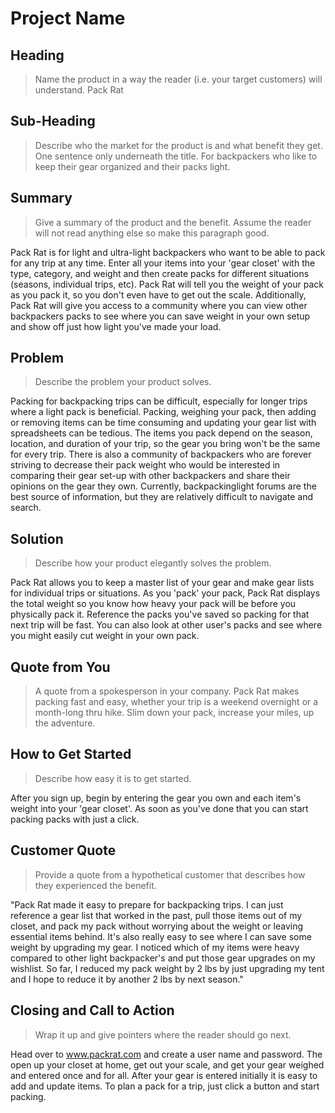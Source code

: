 # Project Name #

<!-- 
> This material was originally posted [here](http://www.quora.com/What-is-Amazons-approach-to-product-development-and-product-management). It is reproduced here for posterities sake.

There is an approach called "working backwards" that is widely used at Amazon. They work backwards from the customer, rather than starting with an idea for a product and trying to bolt customers onto it. While working backwards can be applied to any specific product decision, using this approach is especially important when developing new products or features.

For new initiatives a product manager typically starts by writing an internal press release announcing the finished product. The target audience for the press release is the new/updated product's customers, which can be retail customers or internal users of a tool or technology. Internal press releases are centered around the customer problem, how current solutions (internal or external) fail, and how the new product will blow away existing solutions.

If the benefits listed don't sound very interesting or exciting to customers, then perhaps they're not (and shouldn't be built). Instead, the product manager should keep iterating on the press release until they've come up with benefits that actually sound like benefits. Iterating on a press release is a lot less expensive than iterating on the product itself (and quicker!).

If the press release is more than a page and a half, it is probably too long. Keep it simple. 3-4 sentences for most paragraphs. Cut out the fat. Don't make it into a spec. You can accompany the press release with a FAQ that answers all of the other business or execution questions so the press release can stay focused on what the customer gets. My rule of thumb is that if the press release is hard to write, then the product is probably going to suck. Keep working at it until the outline for each paragraph flows. 

Oh, and I also like to write press-releases in what I call "Oprah-speak" for mainstream consumer products. Imagine you're sitting on Oprah's couch and have just explained the product to her, and then you listen as she explains it to her audience. That's "Oprah-speak", not "Geek-speak".

Once the project moves into development, the press release can be used as a touchstone; a guiding light. The product team can ask themselves, "Are we building what is in the press release?" If they find they're spending time building things that aren't in the press release (overbuilding), they need to ask themselves why. This keeps product development focused on achieving the customer benefits and not building extraneous stuff that takes longer to build, takes resources to maintain, and doesn't provide real customer benefit (at least not enough to warrant inclusion in the press release).
 -->
 
## Heading ##
  > Name the product in a way the reader (i.e. your target customers) will understand.
Pack Rat
## Sub-Heading ##
  > Describe who the market for the product is and what benefit they get. One sentence only underneath the title.
For backpackers who like to keep their gear organized and their packs light. 
## Summary ##
  > Give a summary of the product and the benefit. Assume the reader will not read anything else so make this paragraph good.

Pack Rat is for light and ultra-light backpackers who want to be able to pack for any trip at any time. Enter all your items into your 'gear closet' with the type, category, and weight and then create packs for different situations (seasons, individual trips, etc). Pack Rat will tell you the weight of your pack as you pack it, so you don't even have to get out the scale. Additionally, Pack Rat will give you access to a community where you can view other backpackers packs to see where you can save weight in your own setup and show off just how light you've made your load. 

## Problem ##
  > Describe the problem your product solves.

Packing for backpacking trips can be difficult, especially for longer trips where a light pack is beneficial. Packing, weighing your pack, then adding or removing items can be time consuming and updating your gear list with spreadsheets can be tedious. The items you pack depend on the season, location, and duration of your trip, so the gear you bring won't be the same for every trip. There is also a community of backpackers who are forever striving to decrease their pack weight who would be interested in comparing their gear set-up with other backpackers and share their opinions on the gear they own. Currently, backpackinglight forums are the best source of information, but they are relatively difficult to navigate and search.

## Solution ##
  > Describe how your product elegantly solves the problem.

Pack Rat allows you to keep a master list of your gear and make gear lists for individual trips or situations. As you 'pack' your pack, Pack Rat displays the total weight so you know how heavy your pack will be before you physically pack it. Reference the packs you've saved so packing for that next trip will be fast. You can also look at other user's packs and see where you might easily cut weight in your own pack. 

## Quote from You ##
  > A quote from a spokesperson in your company.
  Pack Rat makes packing fast and easy, whether your trip is a weekend overnight or a month-long thru hike. Slim down your pack, increase your miles, up the adventure. 

## How to Get Started ##
  > Describe how easy it is to get started.

After you sign up, begin by entering the gear you own and each item's weight into your 'gear closet'. As soon as you've done that you can start packing packs with just a click. 

## Customer Quote ##
  > Provide a quote from a hypothetical customer that describes how they experienced the benefit.

  "Pack Rat made it easy to prepare for backpacking trips. I can just reference a gear list that worked in the past, pull those items out of my closet, and pack my pack without worrying about the weight or leaving essential items behind. It's also really easy to see where I can save some weight by upgrading my gear. I noticed which of my items were heavy compared to other light backpacker's and put those gear upgrades on my wishlist. So far, I reduced my pack weight by 2 lbs by just upgrading my tent and I hope to reduce it by another 2 lbs by next season."

## Closing and Call to Action ##
  > Wrap it up and give pointers where the reader should go next.

  Head over to www.packrat.com and create a user name and password. The open up your closet at home, get out your scale, and get your gear weighed and entered once and for all. After your gear is entered initially it is easy to add and update items. To plan a pack for a trip, just click a button and start packing. 
  
